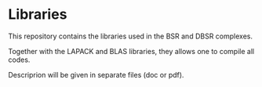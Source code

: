 # Libraries

This repository contains the libraries used in the BSR and DBSR complexes.

Together with the LAPACK and BLAS libraries, they allows one to compile all codes.

Descriprion will be given in separate files (doc or pdf).

